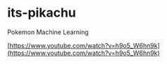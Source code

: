 # its-pikachu
Pokemon Machine Learning

[https://www.youtube.com/watch?v=h9o5_W6hn9k](https://www.youtube.com/watch?v=h9o5_W6hn9k)
